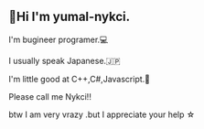 ## 👀Hi I'm yumal-nykci.

I'm bugineer programer.💻

I usually speak Japanese.🇯🇵

I'm little good at C++,C#,Javascript.📎

Please call me Nykci!!

btw I am very vrazy .but I appreciate your help ☆
